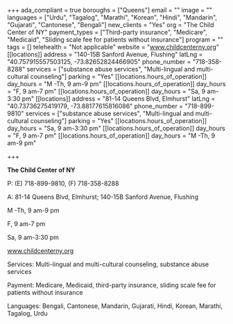 +++
ada_compliant = true
boroughs = ["Queens"]
email = ""
image = ""
languages = ["Urdu", "Tagalog", "Marathi", "Korean", "Hindi", "Mandarin", "Gujarati", "Cantonese", "Bengali"]
new_clients = "Yes"
org = "The Child Center of NY"
payment_types = ["Third-party insurance", "Medicare", "Medicaid", "Sliding scale fee for patients without insurance"]
program = ""
tags = []
telehealth = "Not applicable"
website = "www.childcenterny.org"
[[locations]]
address = "140-15B Sanford Avenue, Flushing"
latLng = "40.757915557503125, -73.82652824466905"
phone_number = "718-358-8288"
services = ["substance abuse services", "Multi-lingual and multi-cultural counseling"]
parking = "Yes"
[[locations.hours_of_operation]]
day_hours = "M -Th, 9 am-9 pm"
[[locations.hours_of_operation]]
day_hours = "F, 9 am-7 pm"
[[locations.hours_of_operation]]
day_hours = "Sa, 9 am-3:30 pm"
[[locations]]
address = "81-14 Queens Blvd, Elmhurst"
latLng = "40.73736275419179, -73.88177615816086"
phone_number = "718-899-9810"
services = ["substance abuse services", "Multi-lingual and multi-cultural counseling"]
parking = "Yes"
[[locations.hours_of_operation]]
day_hours = "Sa, 9 am-3:30 pm"
[[locations.hours_of_operation]]
day_hours = "F, 9 am-7 pm"
[[locations.hours_of_operation]]
day_hours = "M -Th, 9 am-9 pm"

+++

**The Child Center of NY**

P: (E) 718-899-9810, (F) 718-358-8288

A: 81-14 Queens Blvd, Elmhurst; 140-15B Sanford Avenue, Flushing

M -Th, 9 am-9 pm

F, 9 am-7 pm

Sa, 9 am-3:30 pm

www.childcenterny.org

Services: Multi-lingual and multi-cultural counseling, substance abuse services

Payment: Medicare, Medicaid, third-party insurance, sliding scale fee for patients without insurance

Languages: Bengali, Cantonese, Mandarin, Gujarati, Hindi, Korean, Marathi, Tagalog, Urdu
